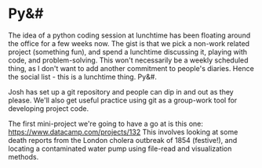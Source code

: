 # Py&#

The idea of a python coding session at lunchtime has been floating around the office for a few weeks now. The gist is that we pick a non-work related project (something fun), and spend a lunchtime discussing it, playing with code, and problem-solving. This won't necessarily be a weekly scheduled thing, as I don't want to add another commitment to people's diaries. Hence the social list - this is a lunchtime thing. Py&#.

Josh has set up a git repository and people can dip in and out as they please. We'll also get useful practice using git as a group-work tool for developing project code.

The first mini-project we're going to have a go at is this one: https://www.datacamp.com/projects/132
This involves looking at some death reports from the London cholera outbreak of 1854 (festive!), and locating a contaminated water pump using file-read and visualization methods.
